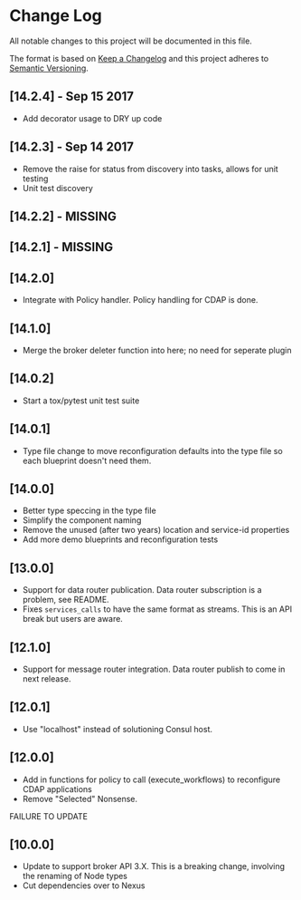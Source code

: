 # Change Log
All notable changes to this project will be documented in this file.

The format is based on [Keep a Changelog](http://keepachangelog.com/)
and this project adheres to [Semantic Versioning](http://semver.org/).

## [14.2.4] - Sep 15 2017
* Add decorator usage to DRY up code

## [14.2.3] - Sep 14 2017
* Remove the raise for status from discovery into tasks, allows for unit testing
* Unit test discovery

## [14.2.2] - MISSING

## [14.2.1] - MISSING

## [14.2.0]
* Integrate with Policy handler. Policy handling for CDAP is done.

## [14.1.0] 
* Merge the broker deleter function into here; no need for seperate plugin

## [14.0.2]
* Start a tox/pytest unit test suite

## [14.0.1]
* Type file change to move reconfiguration defaults into the type file so each blueprint doesn't need them. 

## [14.0.0]
* Better type speccing in the type file
* Simplify the component naming
* Remove the unused (after two years) location and service-id properties
* Add more demo blueprints and reconfiguration tests

## [13.0.0]
* Support for data router publication. Data router subscription is a problem, see README.
* Fixes `services_calls` to have the same format as streams. This is an API break but users are aware. 

## [12.1.0]
* Support for message router integration. Data router publish to come in next release.  

## [12.0.1]
* Use "localhost" instead of solutioning Consul host. 

## [12.0.0]
* Add in functions for policy to call (execute_workflows) to reconfigure CDAP applications
* Remove "Selected" Nonsense.

FAILURE TO UPDATE

## [10.0.0]
* Update to support broker API 3.X. This is a breaking change, involving the renaming of Node types
* Cut dependencies over to Nexus
